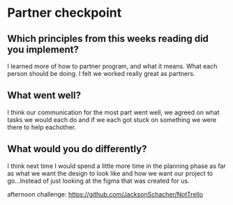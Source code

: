 # Partner checkpoint

## Which principles from this weeks reading did you implement?
I learned more of how to partner program, and what it means. What each person should be doing. I felt we worked really great as partners.

## What went well?
I think our communication for the most part went well, we agreed on what tasks we would each do and if we each got stuck on something we were there to help eachother. 

## What would you do differently?
I think next time I would spend a little more time in the planning phase as far as what we want the design to look like and how we want our project to go...Instead of just looking at the figma that was created for us.

afternoon challenge: https://github.com/JacksonSchacher/NotTrello